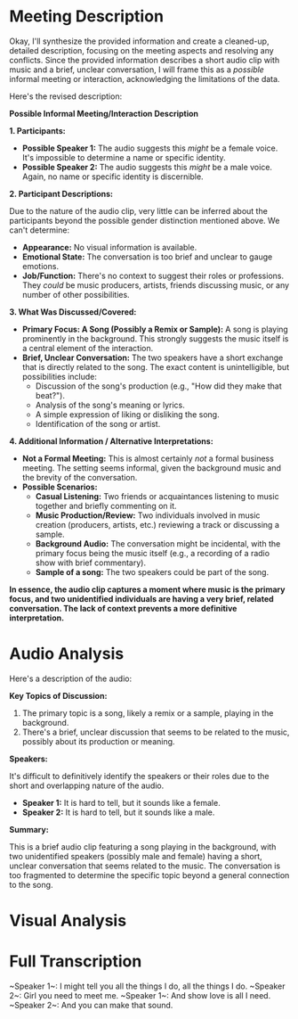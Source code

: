 # Meeting Description

Okay, I'll synthesize the provided information and create a cleaned-up, detailed description, focusing on the meeting aspects and resolving any conflicts.  Since the provided information describes a short audio clip with music and a brief, unclear conversation, I will frame this as a *possible* informal meeting or interaction, acknowledging the limitations of the data.

Here's the revised description:

**Possible Informal Meeting/Interaction Description**

**1. Participants:**

*   **Possible Speaker 1:**  The audio suggests this *might* be a female voice.  It's impossible to determine a name or specific identity.
*   **Possible Speaker 2:** The audio suggests this *might* be a male voice.  Again, no name or specific identity is discernible.

**2. Participant Descriptions:**

Due to the nature of the audio clip, very little can be inferred about the participants beyond the possible gender distinction mentioned above.  We can't determine:

*   **Appearance:** No visual information is available.
*   **Emotional State:** The conversation is too brief and unclear to gauge emotions.
*   **Job/Function:**  There's no context to suggest their roles or professions.  They *could* be music producers, artists, friends discussing music, or any number of other possibilities.

**3. What Was Discussed/Covered:**

*   **Primary Focus: A Song (Possibly a Remix or Sample):**  A song is playing prominently in the background. This strongly suggests the music itself is a central element of the interaction.
*   **Brief, Unclear Conversation:** The two speakers have a short exchange that is directly related to the song.  The exact content is unintelligible, but possibilities include:
    *   Discussion of the song's production (e.g., "How did they make that beat?").
    *   Analysis of the song's meaning or lyrics.
    *   A simple expression of liking or disliking the song.
    *   Identification of the song or artist.

**4. Additional Information / Alternative Interpretations:**

*   **Not a Formal Meeting:** This is almost certainly *not* a formal business meeting. The setting seems informal, given the background music and the brevity of the conversation.
*   **Possible Scenarios:**
    *   **Casual Listening:** Two friends or acquaintances listening to music together and briefly commenting on it.
    *   **Music Production/Review:**  Two individuals involved in music creation (producers, artists, etc.) reviewing a track or discussing a sample.
    *   **Background Audio:** The conversation might be incidental, with the primary focus being the music itself (e.g., a recording of a radio show with brief commentary).
    * **Sample of a song:** The two speakers could be part of the song.

**In essence, the audio clip captures a moment where music is the primary focus, and two unidentified individuals are having a very brief, related conversation. The lack of context prevents a more definitive interpretation.**



# Audio Analysis

Here's a description of the audio:

**Key Topics of Discussion:**

1.  The primary topic is a song, likely a remix or a sample, playing in the background.
2.  There's a brief, unclear discussion that seems to be related to the music, possibly about its production or meaning.

**Speakers:**

It's difficult to definitively identify the speakers or their roles due to the short and overlapping nature of the audio.

*   **Speaker 1:** It is hard to tell, but it sounds like a female.
*    **Speaker 2:** It is hard to tell, but it sounds like a male.

**Summary:**

This is a brief audio clip featuring a song playing in the background, with two unidentified speakers (possibly male and female) having a short, unclear conversation that seems related to the music. The conversation is too fragmented to determine the specific topic beyond a general connection to the song.



# Visual Analysis




# Full Transcription

~Speaker 1~: I might tell you all the things I do, all the things I do.
~Speaker 2~: Girl you need to meet me.
~Speaker 1~: And show love is all I need.
~Speaker 2~: And you can make that sound.